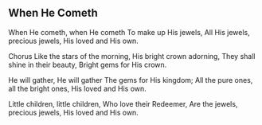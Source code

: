 ## When He Cometh

When He cometh, when He cometh
To make up His jewels,
All His jewels, precious jewels,
His loved and His own.

Chorus
Like the stars of the morning,
His bright crown adorning,
They shall shine in their beauty,
Bright gems for His crown.

He will gather, He will gather
The gems for His kingdom;
All the pure ones, all the bright ones,
His loved and His own.

Little children, little children,
Who love their Redeemer,
Are the jewels, precious jewels,
His loved and His own.